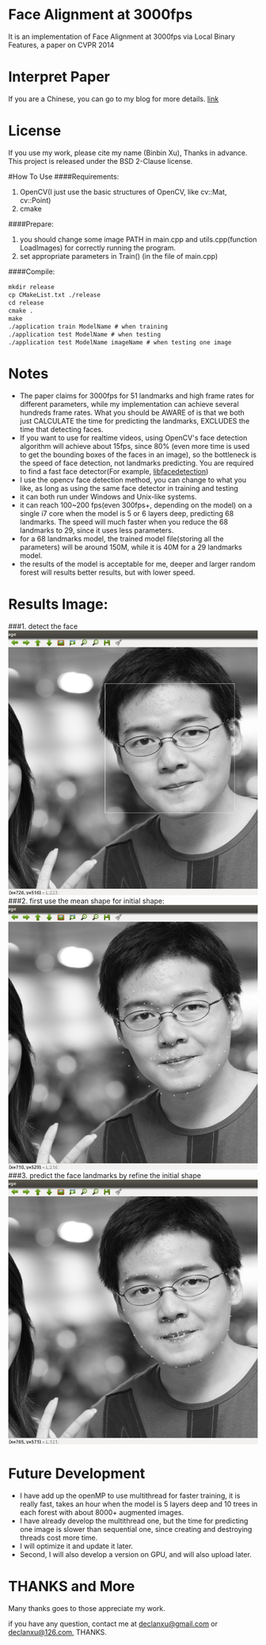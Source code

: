 # Face Alignment at 3000fps
It is an implementation of Face Alignment at 3000fps via Local Binary Features, a paper on CVPR 2014

# Interpret Paper 
If you are a Chinese, you can go to my blog for more details. [link](http://freesouls.github.io/2015/08/30/caffe-implement-l2-normlization-layer/)

# License
If you use my work, please cite my name (Binbin Xu), Thanks in advance.
This project is released under the BSD 2-Clause license.

#How To Use
####Requirements:
1. OpenCV(I just use the basic structures of OpenCV, like cv::Mat, cv::Point)
2. cmake

####Prepare: 
1. you should change some image PATH in main.cpp and utils.cpp(function LoadImages) for correctly running the program.
2. set appropriate parameters in Train() (in the file of main.cpp)

####Compile:
```
mkdir release
cp CMakeList.txt ./release
cd release
cmake .
make
./application train ModelName # when training
./application test ModelName # when testing 
./application test ModelName imageName # when testing one image
```

# Notes
- The paper claims for 3000fps for 51 landmarks and high frame rates for different parameters, while my implementation can achieve several hundreds frame rates. What you should be AWARE of is that we both just CALCULATE the time for predicting the landmarks, EXCLUDES the time that detecting faces.
- If you want to use for realtime videos, using OpenCV's face detection algorithm will achieve about 15fps, since 80% (even more time is used to get the bounding boxes of the faces in an image), so the bottleneck is the speed of face detection, not landmarks predicting. You are required to find a fast face detector(For example, [libfacedetection](https://github.com/ShiqiYu/libfacedetection))
- I use the opencv face detection method, you can change to what you like, as long as using the same face detector in training and testing
- it can both run under Windows and Unix-like systems.
- it can reach 100~200 fps(even 300fps+, depending on the model) on a single i7 core when the model is 5 or 6 layers deep, predicting 68 landmarks. The speed will much faster when you reduce the 68 landmarks to 29, since it uses less parameters.
- for a 68 landmarks model, the trained model file(storing all the parameters) will be around 150M, while it is 40M for a 29 landmarks model. 
- the results of the model is acceptable for me, deeper and larger random forest will results better results, but with lower speed. 


# Results Image:
###1. detect the face
![](./detect.png)
###2. first use the mean shape for initial shape:
![](./initial.png)
###3. predict the face landmarks by refine the initial shape
![](./final.png)


# Future Development
- I have add up the openMP to use multithread for faster training, it is really fast, takes an hour when the model is 5 layers deep and 10 trees in each forest with about 8000+ augmented images.
- I have already develop the multithread one, but the time for predicting one image is slower than sequential one, since creating and destroying threads cost more time.
- I will optimize it and update it later.
- Second, I will also develop a version on GPU, and will also upload later.

# THANKS and More
Many thanks goes to those appreciate my work.

if you have any question, contact me at declanxu@gmail.com or declanxu@126.com, THANKS.
